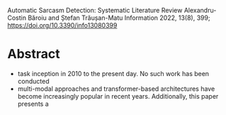 Automatic Sarcasm Detection: Systematic Literature Review
Alexandru-Costin Băroiu and Ștefan Trăușan-Matu
Information 2022, 13(8), 399; https://doi.org/10.3390/info13080399

# Abstract

* task inception in 2010 to the present day. No such work has been conducted
* multi-modal approaches and transformer-based architectures have become
  increasingly popular in recent years. Additionally, this paper presents a
